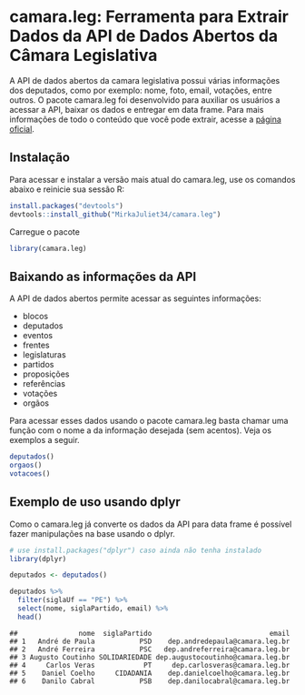 camara.leg: Ferramenta para Extrair Dados da API de Dados Abertos da
Câmara Legislativa
================

A API de dados abertos da camara legislativa possui várias informações
dos deputados, como por exemplo: nome, foto, email, votações, entre
outros. O pacote camara.leg foi desenvolvido para auxiliar os usuários a
acessar a API, baixar os dados e entregar em data frame. Para mais
informações de todo o conteúdo que você pode extrair, acesse a [página
oficial](https://dadosabertos.camara.leg.br/).

## Instalação

Para acessar e instalar a versão mais atual do camara.leg, use os
comandos abaixo e reinicie sua sessão R:

``` r
install.packages("devtools")
devtools::install_github("MirkaJuliet34/camara.leg")
```

Carregue o pacote

``` r
library(camara.leg)
```

## Baixando as informações da API

A API de dados abertos permite acessar as seguintes informações:

  - blocos
  - deputados
  - eventos
  - frentes
  - legislaturas
  - partidos
  - proposições
  - referências
  - votações
  - orgãos

Para acessar esses dados usando o pacote camara.leg basta chamar uma
função com o nome a da informação desejada (sem acentos). Veja os
exemplos a seguir.

``` r
deputados()
orgaos()
votacoes()
```

## Exemplo de uso usando dplyr

Como o camara.leg já converte os dados da API para data frame é possível
fazer manipulações na base usando o dplyr.

``` r
# use install.packages("dplyr") caso ainda não tenha instalado
library(dplyr)

deputados <- deputados()

deputados %>% 
  filter(siglaUf == "PE") %>% 
  select(nome, siglaPartido, email) %>% 
  head()
```

    ##               nome  siglaPartido                             email
    ## 1   André de Paula           PSD    dep.andredepaula@camara.leg.br
    ## 2   André Ferreira           PSC   dep.andreferreira@camara.leg.br
    ## 3 Augusto Coutinho SOLIDARIEDADE dep.augustocoutinho@camara.leg.br
    ## 4     Carlos Veras            PT     dep.carlosveras@camara.leg.br
    ## 5    Daniel Coelho     CIDADANIA    dep.danielcoelho@camara.leg.br
    ## 6    Danilo Cabral           PSB    dep.danilocabral@camara.leg.br
